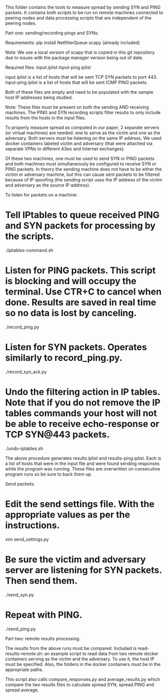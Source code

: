This folder contains the tools to measure spread by sending SYN and PING packets. It contains both scripts to be run on remote machines connected to peering nodes and data processing scripts that are independent of the peering nodes.


Part one: sending/recording pings and SYNs:

Requirements:
pip install NetfilterQueue
scapy (already included)

Note: We use a local version of scapy that is copied in this git repository due to issues with the package manager version being out of date.



Required files:
input.iplist
input-ping.iplist

input.iplist is a list of hosts that will be sent TCP SYN packets to port 443.
input-ping.iplist is a list of hosts that will be sent ICMP PING packets.

Both of these files are empty and need to be populated with the sample host IP addresses being studied.

Note: These files must be present on both the sending AND receiving machines. The PING and SYN recording scripts filter results to only include results from the hosts in the input files. 


To properly measure spread as computed in our paper, 2 separate servers (or virtual machines) are needed: one to serve as the victim and one as the adversary. Both servers must be listening on the same IP address. We used docker containers labeled victim and adversary (that were attached via separate VPNs to different ASes and Internet exchanges). 

Of these two machines, one must be used to send SYN or PING packets and both machines must simultaneously be configured to receive SYN or PING packets. In theory the sending machine does not have to be either the victim or adversary machine, but this can cause sent packets to be filtered because of IP spoofing (the sending script uses the IP address of the victim and adversary as the source IP address).

To listen for packets on a machine:

# Tell IPtables to queue received PING and SYN packets for processing by the scripts.
./iptables-command.sh

# Listen for PING packets. This script is blocking and will occupy the terminal. Use CTR+C to cancel when done. Results are saved in real time so no data is lost by canceling.
./record_ping.py

# Listen for SYN packets. Operates similarly to record_ping.py.
./record_syn_ack.py

# Undo the filtering action in IP tables. Note that if you do not remove the IP tables commands your host will not be able to receive echo-response or TCP SYN@443 packets.
./undo-iptables.sh


The above procedure generates results.iplist and results-ping.iplist. Each is a list of hosts that were in the input file and were found sending responses while the program was running. These files are overwritten on consecutive program runs so be sure to back them up.

Send packets:
# Edit the send settings file. With the appropriate values as per the instructions.
vim send_settings.py

# Be sure the victim and adversary server are listening for SYN packets. Then send them.
./send_syn.py

# Repeat with PING.
./send_ping.py



Part two: remote results processing.

The results from the above runs must be compared. Included is read-results-remote.sh: an example script to read data from two remote docker containers serving as the victim and the adversary. To use it, the host IP must be specified. Also, the folders in the docker containers must be in the appropriate paths.

This script also calls compare_responses.py and average_results.py which compare the two results files to calculate spread SYN, spread PING and spread average.
